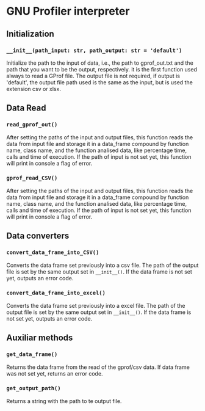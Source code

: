 # GNU Profiler interpreter

## Initialization

### `__init__(path_input: str, path_output: str = 'default')`
Initialize the path to the input of data, i.e., the path to gprof_out.txt and the path that you want to be the output, respectively. it is the first function used always to read a GProf file. The output file is not required, if output is 'default', the output file path used is the same as the input, but is used the extension csv or xlsx.

## Data Read

### `read_gprof_out()`
After setting the paths of the input and output files, this function reads the data from input file and storage it in a data_frame compound by function name, class name, and the function analised data, like percentage time, calls and time of execution. If the path of input is not set yet, this function will print in console a flag of error.

### `gprof_read_CSV()`
After setting the paths of the input and output files, this function reads the data from input file and storage it in a data_frame compound by function name, class name, and the function analised data, like percentage time, calls and time of execution. If the path of input is not set yet, this function will print in console a flag of error.

## Data converters

### `convert_data_frame_into_CSV()`
Converts the data frame set previously into a csv file. The path of the output file is set by the same output set in `__init__()`. If the data frame is not set yet, outputs an error code.

### `convert_data_frame_into_excel()`
Converts the data frame set previously into a excel file. The path of the output file is set by the same output set in `__init__()`. If the data frame is not set yet, outputs an error code.

## Auxiliar methods

### `get_data_frame()`
Returns the data frame from the read of the gprof/csv data. If data frame was not set yet, returns an error code.

### `get_output_path()`
Returns a string with the path to te output file.


